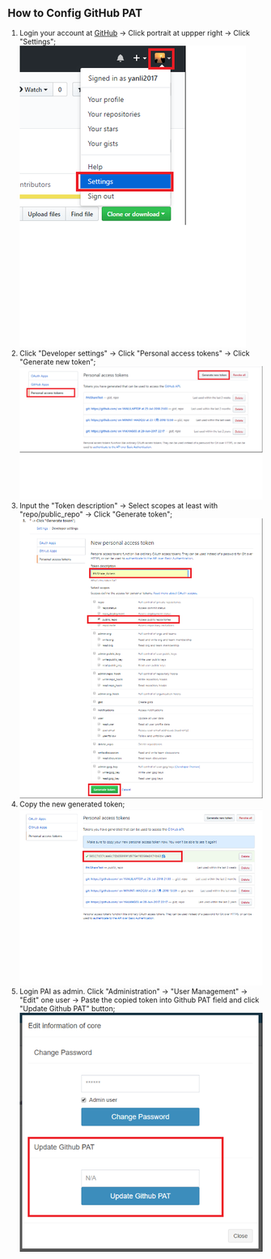 ## How to Config GitHub PAT
1. Login your account at [GitHub](https://github.com/) -> Click portrait at uppper right -> Click "Settings";
    ![GitHubPAT_Settings](./images/GitHubPAT1_Settings.png)
2. Click "Developer settings"  -> Click "Personal access tokens" -> Click "Generate new token";
    ![GitHubPAT_Generate](./images/GitHubPAT2_Generate.png)
3. Input the "Token description" -> Select scopes at least with "repo/public_repo" -> Click "Generate token";
    ![GitHubPAT_Description_Scope](./images/GitHubPAT3_Scope.png)
4. Copy the new generated token;
    ![GitHubPAT_Copy](./images/GitHubPAT4_Copy.png)
5. Login PAI as admin. Click "Administration" -> "User Management" -> "Edit" one user -> Paste the copied token into Github PAT field and click "Update Github PAT" button;
    ![GitHubPAT_Paste](./images/GitHubPAT5_Paste.png)